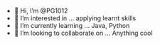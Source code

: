 - 👋 Hi, I’m @PG1012
- 👀 I’m interested in ... applying learnt skills
- 🌱 I’m currently learning ... Java, Python
- 💞️ I’m looking to collaborate on ... Anything cool

<!---
PG1012/PG1012 is a ✨ special ✨ repository because its `README.md` (this file) appears on your GitHub profile.
You can click the Preview link to take a look at your changes.
--->
